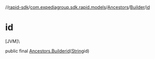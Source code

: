 //[rapid-sdk](../../../../index.md)/[com.expediagroup.sdk.rapid.models](../../index.md)/[Ancestors](../index.md)/[Builder](index.md)/[id](id.md)

# id

[JVM]\

public final [Ancestors.Builder](index.md)[id](id.md)([String](https://docs.oracle.com/javase/8/docs/api/java/lang/String.html)id)
